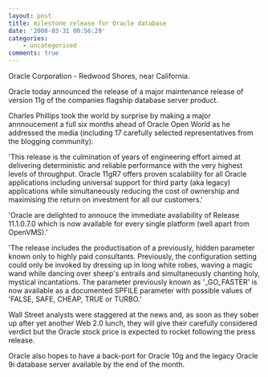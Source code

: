 ```yaml
---
layout: post
title: milestone release for Oracle database
date: '2008-03-31 00:56:29'
categories:
    - uncategorised
comments: true
---
```

Oracle Corporation - Redwood Shores, near California.

Oracle today announced the release of a major maintenance release of
version 11g of the companies flagship database server product.

Charles Phillips took the world by surprise by making a major
annnoucement a full six months ahead of Oracle Open World as he
addressed the media (including 17 carefully selected representatives
from the blogging community):

'This release is the culmination of years of engineering effort aimed at
delivering deterministic and reliable performance with the very highest
levels of throughput. Oracle 11gR7 offers proven scalability for all
Oracle applications including universal support for third party (aka
legacy) applications while simultaneously reducing the cost of ownership
and maximising the return on investment for all our customers.'

'Oracle are delighted to annouce the immediate availability of Release
11.1.0.7.0 which is now available for every single platform (well apart
from OpenVMS).'

'The release includes the productisation of a previously, hidden
parameter known only to highly paid consultants. Previously, the
configuration setting could only be invoked by dressing up in long white
robes, waving a magic wand while dancing over sheep's entrails and
simultaneously chanting holy, mystical incantations. The parameter
previously known as '\_GO\_FASTER' is now available as a documented
SPFILE parameter with possible values of 'FALSE, SAFE, CHEAP, TRUE or
TURBO.'

Wall Street analysts were staggered at the news and, as soon as they
sober up after yet another Web 2.0 lunch, they will give their carefully
considered verdict but the Oracle stock price is expected to rocket
following the press release.

Oracle also hopes to have a back-port for Oracle 10g and the legacy
Oracle 9i database server available by the end of the month.
